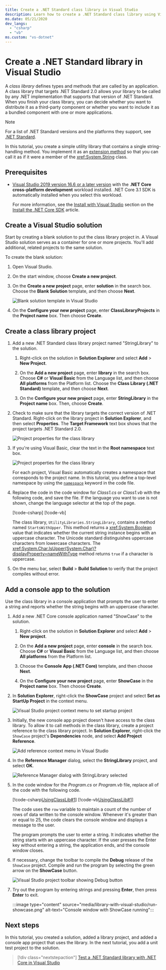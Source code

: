 ```yaml
---
title: Create a .NET Standard class library in Visual Studio
description: Learn how to create a .NET Standard class library using Visual Studio.
ms.date: 05/21/2020
dev_langs:
  - "csharp"
  - "vb"
ms.custom: "vs-dotnet"
---
```

# Create a .NET Standard library in Visual Studio

A *class library* defines types and methods that are called by an application. A class library that targets .NET Standard 2.0 allows your library to be called by any .NET implementation that supports that version of .NET Standard. When you finish your class library, you can decide whether you want to distribute it as a third-party component or whether you want to include it as a bundled component with one or more applications.

> [!NOTE]
> For a list of .NET Standard versions and the platforms they support, see [.NET Standard](../../standard/net-standard.md).

In this tutorial, you create a simple utility library that contains a single string-handling method. You implement it as an [extension method](../../csharp/programming-guide/classes-and-structs/extension-methods.md) so that you can call it as if it were a member of the <xref:System.String> class.

## Prerequisites

- [Visual Studio 2019 version 16.6 or a later version](https://visualstudio.microsoft.com/downloads/?utm_medium=microsoft&utm_source=docs.microsoft.com&utm_campaign=inline+link&utm_content=download+vs2019) with the **.NET Core cross-platform development** workload installed. .NET Core 3.1 SDK is automatically installed when you select this workload.

  For more information, see the [Install with Visual Studio](../install/sdk.md?pivots=os-windows#install-with-visual-studio) section on the [Install the .NET Core SDK](../install/sdk.md?pivots=os-windows) article.

## Create a Visual Studio solution

Start by creating a blank solution to put the class library project in. A Visual Studio solution serves as a container for one or more projects. You'll add additional, related projects to the same solution.

To create the blank solution:

1. Open Visual Studio.

2. On the start window, choose **Create a new project**.

3. On the **Create a new project** page, enter **solution** in the search box. Choose the **Blank Solution** template, and then choose **Next**.

   ![Blank solution template in Visual Studio](media/library-with-visual-studio/blank-solution.png)

4. On the **Configure your new project** page, enter **ClassLibraryProjects** in the **Project name** box. Then choose **Create**.

## Create a class library project

1. Add a new .NET Standard class library project named "StringLibrary" to the solution.

   1. Right-click on the solution in **Solution Explorer** and select **Add** > **New Project**.

   1. On the **Add a new project** page, enter **library** in the search box. Choose **C#** or **Visual Basic** from the Language list, and then choose **All platforms** from the Platform list. Choose the **Class Library (.NET Standard)** template, and then choose **Next**.

   1. On the **Configure your new project** page, enter **StringLibrary** in the **Project name** box. Then, choose **Create**.

1. Check to make sure that the library targets the correct version of .NET Standard. Right-click on the library project in **Solution Explorer**, and then select **Properties**. The **Target Framework** text box shows that the project targets .NET Standard 2.0.

   ![Project properties for the class library](./media/library-with-visual-studio/library-project-properties.png)

1. If you're using Visual Basic, clear the text in the **Root namespace** text box.

   ![Project properties for the class library](./media/library-with-visual-studio/vb/library-project-properties.png)

   For each project, Visual Basic automatically creates a namespace that corresponds to the project name. In this tutorial, you define a top-level namespace by using the [`namespace`](../../visual-basic/language-reference/statements/namespace-statement.md) keyword in the code file.

1. Replace the code in the code window for *Class1.cs*  or *Class1.vb* with the following code, and save the file. If the language you want to use is not shown, change the language selector at the top of the page.

   [!code-csharp[](../../../samples/snippets/csharp/getting_started/with_visual_studio_2017/classlib.cs)]
   [!code-vb[](../../../samples/snippets/core/tutorials/vb-library-with-visual-studio/stringlibrary.vb)]

   The class library, `UtilityLibraries.StringLibrary`, contains a method named `StartsWithUpper`. This method returns a <xref:System.Boolean> value that indicates whether the current string instance begins with an uppercase character. The Unicode standard distinguishes uppercase characters from lowercase characters. The <xref:System.Char.IsUpper(System.Char)?displayProperty=nameWithType> method returns `true` if a character is uppercase.

1. On the menu bar, select **Build** > **Build Solution** to verify that the project compiles without error.

## Add a console app to the solution

Use the class library in a console application that prompts the user to enter a string and reports whether the string begins with an uppercase character.

1. Add a new .NET Core console application named "ShowCase" to the solution.

   1. Right-click on the solution in **Solution Explorer** and select **Add** > **New project**.

   1. On the **Add a new project** page, enter **console** in the search box. Choose **C#** or **Visual Basic** from the Language list, and then choose **All platforms** from the Platform list.

   1. Choose the **Console App (.NET Core)** template, and then choose **Next**.

   1. On the **Configure your new project** page, enter **ShowCase** in the **Project name** box. Then choose **Create**.

1. In **Solution Explorer**, right-click the **ShowCase** project and select **Set as StartUp Project** in the context menu.

   ![Visual Studio project context menu to set startup project](media/library-with-visual-studio/set-startup-project-context-menu.png)

1. Initially, the new console app project doesn't have access to the class library. To allow it to call methods in the class library, create a project reference to the class library project. In **Solution Explorer**, right-click the `ShowCase` project's **Dependencies** node, and select **Add Project Reference**.

   ![Add reference context menu in Visual Studio](media/library-with-visual-studio/add-reference-context-menu.png)

1. In the **Reference Manager** dialog, select the **StringLibrary** project, and select **OK**.

   ![Reference Manager dialog with StringLibrary selected](media/library-with-visual-studio/manage-project-references.png)

1. In the code window for the *Program.cs* or *Program.vb* file, replace all of the code with the following code.

   [!code-csharp[UsingClassLib#1](~/samples/snippets/csharp/getting_started/with_visual_studio_2017/showcase.cs)]
   [!code-vb[UsingClassLib#1](~/samples/snippets/core/tutorials/vb-library-with-visual-studio/showcase.vb)]

   The code uses the `row` variable to maintain a count of the number of rows of data written to the console window. Whenever it's greater than or equal to 25, the code clears the console window and displays a message to the user.

   The program prompts the user to enter a string. It indicates whether the string starts with an uppercase character. If the user presses the Enter key without entering a string, the application ends, and the console window closes.

1. If necessary, change the toolbar to compile the **Debug** release of the `ShowCase` project. Compile and run the program by selecting the green arrow on the **ShowCase** button.

   ![Visual Studio project toolbar showing Debug button](media/library-with-visual-studio/visual-studio-project-toolbar.png)

1. Try out the program by entering strings and pressing **Enter**, then press **Enter** to exit.

   :::image type="content" source="media/library-with-visual-studio/run-showcase.png" alt-text="Console window with ShowCase running":::

## Next steps

In this tutorial, you created a solution, added a library project, and added a console app project that uses the library. In the next tutorial, you add a unit test project to the solution.

> [!div class="nextstepaction"]
> [Test a .NET Standard library with .NET Core in Visual Studio](testing-library-with-visual-studio.md)
